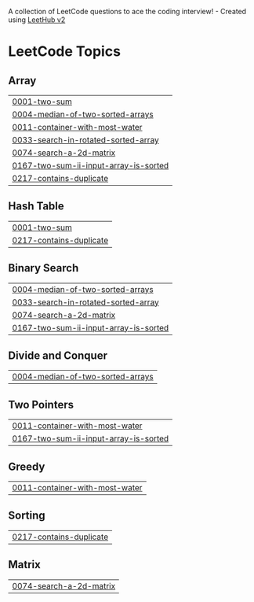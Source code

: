 A collection of LeetCode questions to ace the coding interview! - Created using [LeetHub v2](https://github.com/arunbhardwaj/LeetHub-2.0)
<!---LeetCode Topics Start-->
# LeetCode Topics
## Array
|  |
| ------- |
| [0001-two-sum](https://github.com/Rehan-252/Leetcode-DSA/tree/master/0001-two-sum) |
| [0004-median-of-two-sorted-arrays](https://github.com/Rehan-252/Leetcode-DSA/tree/master/0004-median-of-two-sorted-arrays) |
| [0011-container-with-most-water](https://github.com/Rehan-252/Leetcode-DSA/tree/master/0011-container-with-most-water) |
| [0033-search-in-rotated-sorted-array](https://github.com/Rehan-252/Leetcode-DSA/tree/master/0033-search-in-rotated-sorted-array) |
| [0074-search-a-2d-matrix](https://github.com/Rehan-252/Leetcode-DSA/tree/master/0074-search-a-2d-matrix) |
| [0167-two-sum-ii-input-array-is-sorted](https://github.com/Rehan-252/Leetcode-DSA/tree/master/0167-two-sum-ii-input-array-is-sorted) |
| [0217-contains-duplicate](https://github.com/Rehan-252/Leetcode-DSA/tree/master/0217-contains-duplicate) |
## Hash Table
|  |
| ------- |
| [0001-two-sum](https://github.com/Rehan-252/Leetcode-DSA/tree/master/0001-two-sum) |
| [0217-contains-duplicate](https://github.com/Rehan-252/Leetcode-DSA/tree/master/0217-contains-duplicate) |
## Binary Search
|  |
| ------- |
| [0004-median-of-two-sorted-arrays](https://github.com/Rehan-252/Leetcode-DSA/tree/master/0004-median-of-two-sorted-arrays) |
| [0033-search-in-rotated-sorted-array](https://github.com/Rehan-252/Leetcode-DSA/tree/master/0033-search-in-rotated-sorted-array) |
| [0074-search-a-2d-matrix](https://github.com/Rehan-252/Leetcode-DSA/tree/master/0074-search-a-2d-matrix) |
| [0167-two-sum-ii-input-array-is-sorted](https://github.com/Rehan-252/Leetcode-DSA/tree/master/0167-two-sum-ii-input-array-is-sorted) |
## Divide and Conquer
|  |
| ------- |
| [0004-median-of-two-sorted-arrays](https://github.com/Rehan-252/Leetcode-DSA/tree/master/0004-median-of-two-sorted-arrays) |
## Two Pointers
|  |
| ------- |
| [0011-container-with-most-water](https://github.com/Rehan-252/Leetcode-DSA/tree/master/0011-container-with-most-water) |
| [0167-two-sum-ii-input-array-is-sorted](https://github.com/Rehan-252/Leetcode-DSA/tree/master/0167-two-sum-ii-input-array-is-sorted) |
## Greedy
|  |
| ------- |
| [0011-container-with-most-water](https://github.com/Rehan-252/Leetcode-DSA/tree/master/0011-container-with-most-water) |
## Sorting
|  |
| ------- |
| [0217-contains-duplicate](https://github.com/Rehan-252/Leetcode-DSA/tree/master/0217-contains-duplicate) |
## Matrix
|  |
| ------- |
| [0074-search-a-2d-matrix](https://github.com/Rehan-252/Leetcode-DSA/tree/master/0074-search-a-2d-matrix) |
<!---LeetCode Topics End-->